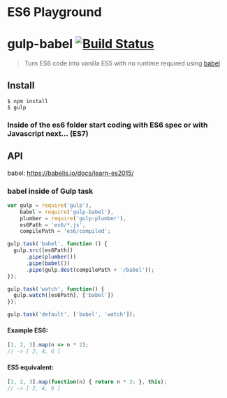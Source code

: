 # ES6 Playground

# gulp-babel [![Build Status](https://travis-ci.org/babel/gulp-babel.svg?branch=master)](https://travis-ci.org/babel/gulp-babel)

> Turn ES6 code into vanilla ES5 with no runtime required using [babel](https://github.com/babel/babel)


## Install

```
$ npm install
$ gulp
```
### Inside of the es6 folder start coding with ES6 spec or with Javascript next... (ES7) 


## API

babel: https://babeljs.io/docs/learn-es2015/

### babel inside of Gulp task

```js
var gulp = require('gulp'),
    babel = require('gulp-babel'),
    plumber = require('gulp-plumber'),
    es6Path = 'es6/*.js',
    compilePath = 'es6/compiled';

gulp.task('babel', function () {
  gulp.src([es6Path])
      .pipe(plumber())
      .pipe(babel())
      .pipe(gulp.dest(compilePath + '/babel'));
});

gulp.task('watch', function() {
  gulp.watch([es6Path], ['babel'])
});

gulp.task('default', ['babel', 'watch']); 
```


#### Example ES6: 

```js
[1, 2, 3].map(n => n * 2);
// -> [ 2, 4, 6 ]
```

#### ES5 equivalent:

```js
[1, 2, 3].map(function(n) { return n * 2; }, this);
// -> [ 2, 4, 6 ]
```

